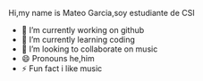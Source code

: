 Hi,my name is Mateo Garcia,soy estudiante de CSI

- 🔭 I’m currently working on github
- 🌱 I’m currently learning coding
- 👯 I’m looking to collaborate on music
- 😄 Pronouns he,him
- ⚡ Fun fact i like music

